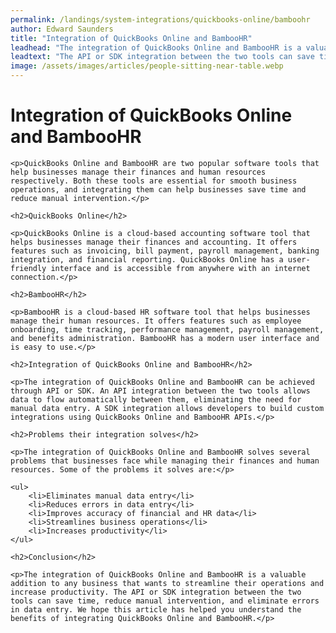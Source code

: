 ```yaml
---
permalink: /landings/system-integrations/quickbooks-online/bamboohr
author: Edward Saunders
title: "Integration of QuickBooks Online and BambooHR"
leadhead: "The integration of QuickBooks Online and BambooHR is a valuable addition to any business that wants to streamline their operations and increase productivity"
leadtext: "The API or SDK integration between the two tools can save time, reduce manual intervention, and eliminate errors in data entry. We hope this article has helped you understand the benefits of integrating QuickBooks Online and BambooHR."
image: /assets/images/articles/people-sitting-near-table.webp
---
```

<div class="arttext">
	<h1>Integration of QuickBooks Online and BambooHR</h1>

	<p>QuickBooks Online and BambooHR are two popular software tools that help businesses manage their finances and human resources respectively. Both these tools are essential for smooth business operations, and integrating them can help businesses save time and reduce manual intervention.</p>

	<h2>QuickBooks Online</h2>

	<p>QuickBooks Online is a cloud-based accounting software tool that helps businesses manage their finances and accounting. It offers features such as invoicing, bill payment, payroll management, banking integration, and financial reporting. QuickBooks Online has a user-friendly interface and is accessible from anywhere with an internet connection.</p>

	<h2>BambooHR</h2>

	<p>BambooHR is a cloud-based HR software tool that helps businesses manage their human resources. It offers features such as employee onboarding, time tracking, performance management, payroll management, and benefits administration. BambooHR has a modern user interface and is easy to use.</p>

	<h2>Integration of QuickBooks Online and BambooHR</h2>

	<p>The integration of QuickBooks Online and BambooHR can be achieved through API or SDK. An API integration between the two tools allows data to flow automatically between them, eliminating the need for manual data entry. A SDK integration allows developers to build custom integrations using QuickBooks Online and BambooHR APIs.</p>

	<h2>Problems their integration solves</h2>

	<p>The integration of QuickBooks Online and BambooHR solves several problems that businesses face while managing their finances and human resources. Some of the problems it solves are:</p>

	<ul>
		<li>Eliminates manual data entry</li>
		<li>Reduces errors in data entry</li>
		<li>Improves accuracy of financial and HR data</li>
		<li>Streamlines business operations</li>
		<li>Increases productivity</li>
	</ul>

	<h2>Conclusion</h2>

	<p>The integration of QuickBooks Online and BambooHR is a valuable addition to any business that wants to streamline their operations and increase productivity. The API or SDK integration between the two tools can save time, reduce manual intervention, and eliminate errors in data entry. We hope this article has helped you understand the benefits of integrating QuickBooks Online and BambooHR.</p>

</div>